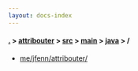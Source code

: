 ```yaml
---
layout: docs-index
---
```

#### [.](./../../../../index) > [attribouter](./../../../index) > [src](./../../index) > [main](./../index) > [java](./index) > **/**

- [me/jfenn/attribouter/](me/jfenn/attribouter/)
